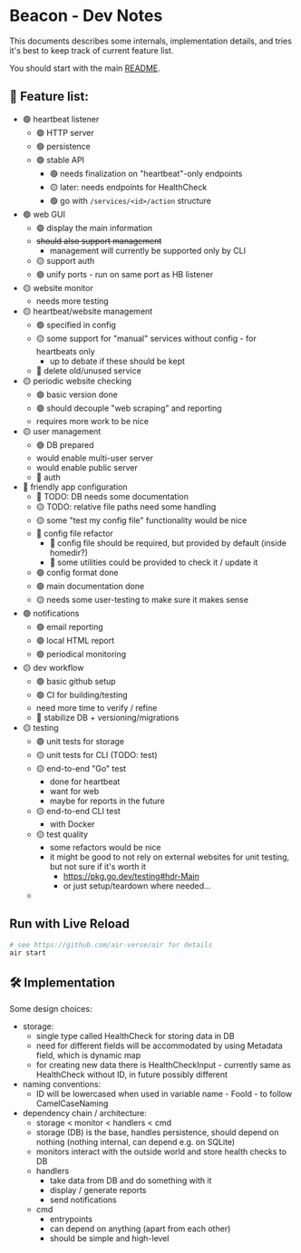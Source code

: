 # Beacon - Dev Notes

This documents describes some internals, implementation details, and tries it's best to keep track of current feature list.

You should start with the main [README](README.md).

## 🚧 Feature list:
- 🟢 heartbeat listener
  - 🟢 HTTP server
  - 🟢 persistence
  - 🟢 stable API
    - 🟢 needs finalization on "heartbeat"-only endpoints
    - 🟡 later: needs endpoints for HealthCheck
    - 🟢 go with `/services/<id>/action` structure
- 🟢 web GUI
  - 🟢 display the main information
  - ~~should also support management~~
    - management will currently be supported only by CLI
  - 🟡 support auth
  - 🟢 unify ports - run on same port as HB listener
- 🟡 website monitor
  - needs more testing
- 🟡 heartbeat/website management
  - 🟢 specified in config
  - 🟡 some support for "manual" services without config - for heartbeats only
    - up to debate if these should be kept
  - 🔴 delete old/unused service
- 🟡 periodic website checking
  - 🟢 basic version done
  - 🟢 should decouple "web scraping" and reporting
  - requires more work to be nice
- 🟡 user management
  - 🟢 DB prepared
  - would enable multi-user server
  - would enable public server
  - 🔴 auth
- 🔴 friendly app configuration
  - 🔴 TODO: DB needs some documentation
  - 🟡 TODO: relative file paths need some handling
  - 🟡 some "test my config file" functionality would be nice
  - 🔴 config file refactor
    - 🔴 config file should be required, but provided by default (inside homedir?)
    - 🔴 some utilities could be provided to check it / update it
  - 🟢 config format done
  - 🟢 main documentation done
  - 🟡 needs some user-testing to make sure it makes sense
- 🟢 notifications
  - 🟢 email reporting
  - 🟢 local HTML report
  - 🟢 periodical monitoring
- 🟡 dev workflow
  - 🟢 basic github setup
  - 🟢 CI for building/testing 
  - need more time to verify / refine
  - 🔴 stabilize DB + versioning/migrations
- 🟡 testing
  - 🟢 unit tests for storage
  - 🟡 unit tests for CLI (TODO: test)
  - 🟡 end-to-end "Go" test
    - done for heartbeat
    - want for web
    - maybe for reports in the future
  - 🟡 end-to-end CLI test
    - with Docker
  - 🟡 test quality
    - some refactors would be nice
    - it might be good to not rely on external websites for unit testing, but not sure if it's worth it
      - https://pkg.go.dev/testing#hdr-Main
      - or just setup/teardown where needed...
  - 




## Run with Live Reload

```sh
# see https://github.com/air-verse/air for details
air start
```


## 🛠️ Implementation

Some design choices:
- storage:
    - single type called HealthCheck for storing data in DB
    - need for different fields will be accommodated by using Metadata field, which is dynamic map
    - for creating new data there is HealthCheckInput - currently same as HealthCheck without ID, in future possibly different
- naming conventions:
    - ID will be lowercased when used in variable name - FooId - to follow CamelCaseNaming
- dependency chain / architecture:
    - storage < monitor < handlers < cmd
    - storage (DB) is the base, handles persistence, should depend on nothing (nothing internal, can depend e.g. on SQLite)
    - monitors interact with the outside world and store health checks to DB
    - handlers
      - take data from DB and do something with it
      - display / generate reports
      - send notifications
    - cmd
      - entrypoints
      - can depend on anything (apart from each other)
      - should be simple and high-level
